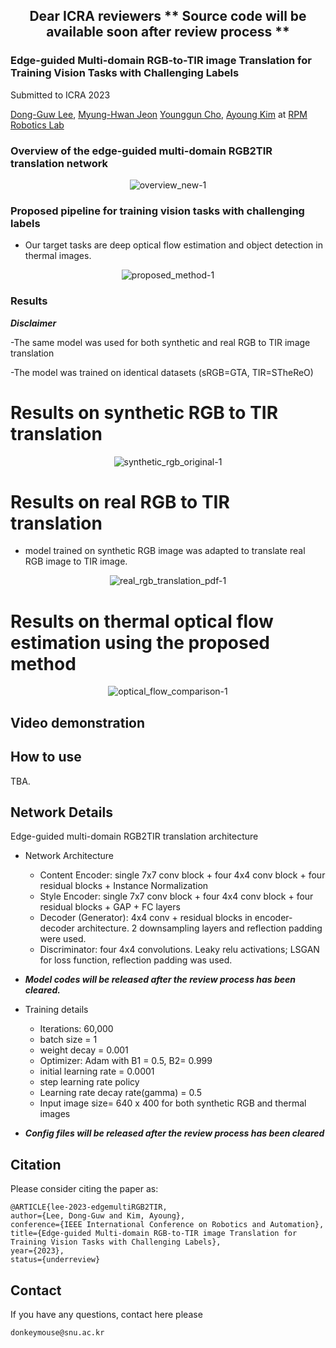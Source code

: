 <h2 align="center">
  Dear ICRA reviewers
  ** Source code will be available soon after review process **
</h2>

### Edge-guided Multi-domain RGB-to-TIR image Translation for Training Vision Tasks with Challenging Labels 
Submitted to ICRA 2023 

<div align="left">  
  <a href="https://scholar.google.com/citations?user=u6VDnlgAAAAJ&hl=ko&oi=ao">Dong-Guw Lee</a>,  
  <a href="https://scholar.google.co.kr/citations?user=ivOqySYAAAAJ">Myung-Hwan Jeon</a>
  <a href="https://scholar.google.com/citations?user=W5MOKWIAAAAJ&hl=ko&oi=ao">Younggun Cho</a>,  
  <a href="https://ayoungk.github.io/">Ayoung Kim</a> at <a href="https://rpm.snu.ac.kr">RPM Robotics Lab</a>
</div>


### Overview of the edge-guided multi-domain RGB2TIR translation network


 <div align="center">
    
  ![overview_new-1](https://user-images.githubusercontent.com/91654037/192519743-d21b8957-176b-44c7-a138-22bbfc79fd7b.png)

 </div>


### Proposed pipeline for training vision tasks with challenging labels

- Our target tasks are deep optical flow estimation and object detection in thermal images.


 <div align="center">
    
 ![proposed_method-1](https://user-images.githubusercontent.com/91654037/192519964-302b09af-c368-4ee3-81c8-7d45a5065561.png)


 </div>



### Results

***Disclaimer***

-The same model was used for both synthetic and real RGB to TIR image translation


-The model was trained on identical datasets (sRGB=GTA, TIR=STheReO)

# Results on synthetic RGB to TIR translation


 <div align="center">
    
 ![synthetic_rgb_original-1](https://user-images.githubusercontent.com/91654037/192520365-aab88340-b02a-4836-a810-a0569585588a.png)
 </div>
 
 
# Results on real RGB to TIR translation

  - model trained on synthetic RGB image was adapted to translate real RGB image to TIR image. 

 <div align="center">
    
 ![real_rgb_translation_pdf-1](https://user-images.githubusercontent.com/91654037/192520440-ca12d290-701d-48f3-bdf9-1c49404bb7fd.png)

 </div>

# Results on thermal optical flow estimation using the proposed method

<div align="center">
 
  ![optical_flow_comparison-1](https://user-images.githubusercontent.com/91654037/192520499-a250d58d-14b1-4ae9-9b33-75e64c568537.png)
 
</div>




## Video demonstration

  <div align="center">
      <a href="https://youtu.be/zq8Qh9ygm6w"></a>
    </div>

## How to use

 TBA.


## Network Details


Edge-guided multi-domain RGB2TIR translation architecture

- Network Architecture



  - Content Encoder: single 7x7 conv block + four 4x4 conv block + four residual blocks + Instance Normalization
  - Style Encoder: single 7x7 conv block + four 4x4 conv block + four residual blocks + GAP + FC layers
  - Decoder (Generator): 4x4 conv + residual blocks in encoder-decoder architecture. 2 downsampling layers and reflection padding were used. 
  - Discriminator: four 4x4 convolutions. Leaky relu activations; LSGAN for loss function, reflection padding was used. 



- ***Model codes will be released after the review process has been cleared.***


- Training details

  - Iterations: 60,000
  - batch size = 1
  - weight decay = 0.001
  - Optimizer: Adam with B1 = 0.5, B2= 0.999
  - initial learning rate = 0.0001
  - step learning rate policy 
  - Learning rate decay rate(gamma) = 0.5
  - Input image size= 640 x 400 for both synthetic RGB and thermal images
 - ***Config files will be released after the review process has been cleared***


 

## Citation

Please consider citing the paper as:
```
@ARTICLE{lee-2023-edgemultiRGB2TIR,
author={Lee, Dong-Guw and Kim, Ayoung},
conference={IEEE International Conference on Robotics and Automation}, 
title={Edge-guided Multi-domain RGB-to-TIR image Translation for Training Vision Tasks with Challenging Labels}, 
year={2023},
status={underreview}

```

## Contact
If you have any questions, contact here please
```
donkeymouse@snu.ac.kr
```
